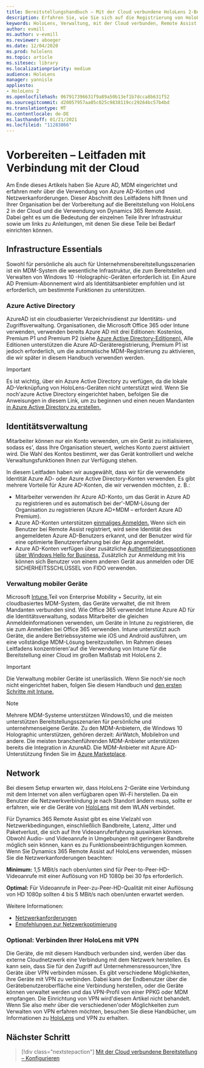 ```yaml
---
title: Bereitstellungshandbuch – Mit der Cloud verbundene HoloLens 2-Bereitstellung im großen Maßstab mit Remote Assist – Vorbereiten
description: Erfahren Sie, wie Sie sich auf die Registrierung von HoloLens-Geräten über ein cloudverbundenes Netzwerk mit Azure Active Directory und Identitätsverwaltung vorbereiten.
keywords: HoloLens, Verwaltung, mit der Cloud verbunden, Remote Assist, AAD, Azure AD, MDM, Verwaltung mobiler Geräte
author: evmill
ms.author: v-evmill
ms.reviewer: aboeger
ms.date: 12/04/2020
ms.prod: hololens
ms.topic: article
ms.sitesec: library
ms.localizationpriority: medium
audience: HoloLens
manager: yannisle
appliesto:
- HoloLens 2
ms.openlocfilehash: 067917396631f9a89a50b13ef1b7dcca8b631f52
ms.sourcegitcommit: d20057957aa05c025c9838119cc29264bc57b4bd
ms.translationtype: MT
ms.contentlocale: de-DE
ms.lasthandoff: 01/21/2021
ms.locfileid: "11283866"
---
```

# Vorbereiten – Leitfaden mit Verbindung mit der Cloud

Am Ende dieses Artikels haben Sie Azure AD, MDM eingerichtet und erfahren mehr über die Verwendung von Azure AD-Konten und Netzwerkanforderungen. Dieser Abschnitt des Leitfadens hilft Ihnen und Ihrer Organisation bei der Vorbereitung auf die Bereitstellung von HoloLens 2 in der Cloud und die Verwendung von Dynamics 365 Remote Assist. Dabei geht es um die Bedeutung der einzelnen Teile Ihrer Infrastruktur sowie um links zu Anleitungen, mit denen Sie diese Teile bei Bedarf einrichten können.

## Infrastructure Essentials

Sowohl für persönliche als auch für Unternehmensbereitstellungsszenarien ist ein MDM-System die wesentliche Infrastruktur, die zum Bereitstellen und Verwalten von Windows 10 -Holographic-Geräten erforderlich ist. Ein Azure AD Premium-Abonnement wird als Identitätsanbieter empfohlen und ist erforderlich, um bestimmte Funktionen zu unterstützen.

### Azure Active Directory

AzureAD ist ein cloudbasierter Verzeichnisdienst zur Identitäts- und Zugriffsverwaltung. Organisationen, die Microsoft Office 365 oder Intune verwenden, verwenden bereits Azure AD mit drei Editionen: Kostenlos, Premium P1 und Premium P2 (siehe [Azure Active Directory-Editionen).](https://azure.microsoft.com/documentation/articles/active-directory-editions) Alle Editionen unterstützen die Azure AD-Geräteregistrierung, Premium P1 ist jedoch erforderlich, um die automatische MDM-Registrierung zu aktivieren, die wir später in diesem Handbuch verwenden werden.

> [!IMPORTANT]
> Es ist wichtig, über ein Azure Active Directory zu verfügen, da die lokale AD-Verknüpfung von HoloLens-Geräten nicht unterstützt wird. Wenn Sie noch&#39;azure Active Directory eingerichtet haben, befolgen Sie die Anweisungen in diesem Link, um zu beginnen und einen neuen Mandanten [in Azure Active Directory zu erstellen.](https://docs.microsoft.com/azure/active-directory/fundamentals/active-directory-access-create-new-tenant)

## Identitätsverwaltung

Mitarbeiter können nur ein Konto verwenden, um ein Gerät zu initialisieren, sodass es&#39;, dass Ihre Organisation steuert, welches Konto zuerst aktiviert wird. Die Wahl des Kontos bestimmt, wer das Gerät kontrolliert und welche Verwaltungsfunktionen Ihnen zur Verfügung stehen.

In diesem Leitfaden haben wir [](https://docs.microsoft.com/hololens/hololens-identity) ausgewählt, dass wir für die verwendete Identität Azure AD- oder Azure Active Directory-Konten verwenden. Es gibt mehrere Vorteile für Azure AD-Konten, die wir verwenden möchten, z. B.:

- Mitarbeiter verwenden ihr Azure AD-Konto, um das Gerät in Azure AD zu registrieren und es automatisch bei der&#39;-MDM-Lösung der Organisation zu registrieren (Azure AD+MDM – erfordert Azure AD Premium).
- Azure AD-Konten unterstützen [einmaliges Anmelden.](https://docs.microsoft.com/azure/active-directory/manage-apps/what-is-single-sign-on) Wenn sich ein Benutzer bei Remote Assist registriert, wird seine Identität des angemeldeten Azure AD-Benutzers erkannt, und der Benutzer wird für eine optimierte Benutzererfahrung bei der App angemeldet.
- Azure AD-Konten verfügen über zusätzliche [Authentifizierungsoptionen](https://docs.microsoft.com/hololens/hololens-identity) [über Windows Hello for Business.](https://docs.microsoft.com/windows/security/identity-protection/hello-for-business/hello-identity-verification) Zusätzlich zur Anmeldung mit Iris können sich Benutzer von einem anderen Gerät aus anmelden oder DIE SICHERHEITSSCHLÜSSEL von FIDO verwenden.

### Verwaltung mobiler Geräte

Microsoft [Intune,](https://docs.microsoft.com/mem/intune/fundamentals/what-is-intune)Teil von Enterprise Mobility + Security, ist ein cloudbasiertes MDM-System, das Geräte verwaltet, die mit Ihrem Mandanten verbunden sind. Wie Office 365 verwendet Intune Azure AD für die Identitätsverwaltung, sodass Mitarbeiter die gleichen Anmeldeinformationen verwenden, um Geräte in Intune zu registrieren, die sie zum Anmelden bei Office 365 verwenden. Intune unterstützt auch Geräte, die andere Betriebssysteme wie iOS und Android ausführen, um eine vollständige MDM-Lösung bereitzustellen. Im Rahmen dieses Leitfadens konzentrieren&#39;auf die Verwendung von Intune für die Bereitstellung einer Cloud im großen Maßstab mit HoloLens 2.

> [!IMPORTANT]
> Die Verwaltung mobiler Geräte ist unerlässlich. Wenn Sie noch&#39;sie noch nicht eingerichtet haben, folgen Sie diesem Handbuch und [den ersten Schritte mit Intune.](https://docs.microsoft.com/mem/intune/fundamentals/free-trial-sign-up)

> [!NOTE]
> Mehrere MDM-Systeme unterstützen Windows10, und die meisten unterstützen Bereitstellungsszenarien für persönliche und unternehmenseigene Geräte. Zu den MDM-Anbietern, die Windows 10 Holographic unterstützen, gehören derzeit: AirWatch, MobileIron und andere. Die meisten branchenführenden MDM-Anbieter unterstützen bereits die Integration in AzureAD. Die MDM-Anbieter mit Azure AD-Unterstützung finden Sie im [Azure Marketplace](https://azure.microsoft.com/marketplace/).

## Network

Bei diesem Setup erwarten wir, dass HoloLens 2-Geräte eine Verbindung mit dem Internet von allen verfügbaren open Wi-Fi herstellen. Da ein Benutzer die Netzwerkverbindung je nach Standort ändern muss, sollte er erfahren, wie er die Geräte von [HoloLens](https://docs.microsoft.com/hololens/hololens-network) mit dem WLAN verbindet.

Für Dynamics 365 Remote Assist gibt es eine Vielzahl von Netzwerkbedingungen, einschließlich Bandbreite, Latenz, Jitter und Paketverlust, die sich auf Ihre Videoanruferfahrung auswirken können. Obwohl Audio- und Videoanrufe in Umgebungen mit geringerer Bandbreite möglich sein können, kann es zu Funktionsbeeinträchtigungen kommen. Wenn Sie Dynamics 365 Remote Assist auf HoloLens verwenden, müssen Sie die Netzwerkanforderungen beachten:

**Minimum:** 1,5 MBit/s nach oben/unten sind für Peer-to-Peer-HD-Videoanrufe mit einer Auflösung von HD 1080p bei 30 fps erforderlich.

**Optimal:** Für Videoanrufe in Peer-zu-Peer-HD-Qualität mit einer Auflösung von HD 1080p sollten 4 bis 5 MBit/s nach oben/unten erwartet werden.

Weitere Informationen:

- [Netzwerkanforderungen](https://docs.microsoft.com/dynamics365/mixed-reality/remote-assist/requirements#network-requirements)
- [Empfehlungen zur Netzwerkoptimierung](https://docs.microsoft.com/dynamics365/mixed-reality/remote-assist/requirements#dynamics-365-remote-assist-hololens)

### Optional: Verbinden Ihrer HoloLens mit VPN

Die Geräte, die mit diesem Handbuch verbunden sind, werden über das externe Cloudnetzwerk eine Verbindung mit dem Netzwerk herstellen. Es kann sein, dass Sie für den Zugriff auf Unternehmensressourcen,&#39;Ihre Geräte über VPN verbinden müssen. Es gibt verschiedene Möglichkeiten, Ihre Geräte mit VPN zu verbinden. Dabei kann der Endbenutzer über die Gerätebenutzeroberfläche eine Verbindung herstellen, oder die Geräte können verwaltet werden und das VPN-Profil von einer PPKG oder MDM empfangen. Die Einrichtung von VPN wird&#39;diesem Artikel nicht behandelt. Wenn Sie also mehr über die verschiedenen&#39;oder Möglichkeiten zum Verwalten von VPN erfahren möchten, besuchen Sie diese Handbücher, um Informationen zu [HoloLens](https://docs.microsoft.com/hololens/hololens-network#vpn) und VPN zu erhalten.

## Nächster Schritt

> [!div class="nextstepaction"]
> [Mit der Cloud verbundene Bereitstellung – Konfigurieren](hololens2-cloud-connected-configure.md)
